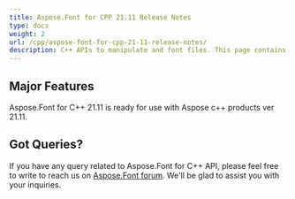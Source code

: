 ```yaml
---
title: Aspose.Font for CPP 21.11 Release Notes
type: docs
weight: 2
url: /cpp/aspose-font-for-cpp-21-11-release-notes/
description: C++ APIs to manipulate and font files. This page contains new Aspose.Font for C++ features, enhancement, and bug fixes in 2023, version 21.11.
---
```


## Major Features

Aspose.Font for  C++ 21.11 is ready for use with Aspose c++ products ver 21.11.


## Got Queries?
If you have any query related to Aspose.Font for C++ API, please feel free to write to reach us on [Aspose.Font forum](https://forum.aspose.com/c/font/). We'll be glad to assist you with your inquiries.
